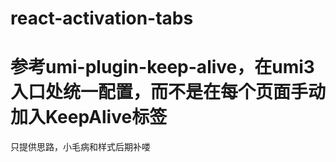 # react-activation-tabs
# 参考umi-plugin-keep-alive，在umi3入口处统一配置，而不是在每个页面手动加入KeepAlive标签
只提供思路，小毛病和样式后期补喽
